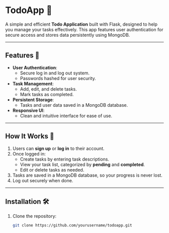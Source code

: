# TodoApp 📝

A simple and efficient **Todo Application** built with Flask, designed to help you manage your tasks effectively. This app features user authentication for secure access and stores data persistently using MongoDB.

---

## Features 🌟

- **User Authentication**:
  - Secure log in and log out system.
  - Passwords hashed for user security.
- **Task Management**:
  - Add, edit, and delete tasks.
  - Mark tasks as completed.
- **Persistent Storage**:
  - Tasks and user data saved in a MongoDB database.
- **Responsive UI**:
  - Clean and intuitive interface for ease of use.

---

## How It Works 🔧

1. Users can **sign up** or **log in** to their account.
2. Once logged in:
   - Create tasks by entering task descriptions.
   - View your task list, categorized by **pending** and **completed**.
   - Edit or delete tasks as needed.
3. Tasks are saved in a MongoDB database, so your progress is never lost.
4. Log out securely when done.

---

## Installation 🛠️

1. Clone the repository:
   ```bash
   git clone https://github.com/yourusername/todoapp.git

